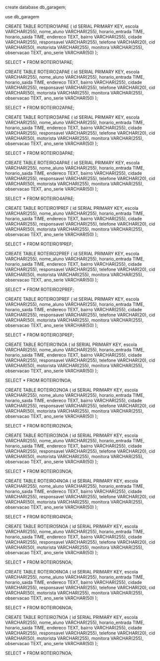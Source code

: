 create database db_garagem;

use db_garagem

CREATE TABLE ROTEIRO1APAE (
    id SERIAL PRIMARY KEY,
    escola VARCHAR(255),
    nome_aluno VARCHAR(255),
    horario_entrada TIME,
    horario_saida TIME,
    endereco TEXT,
    bairro VARCHAR(255),
    cidade VARCHAR(255),
    responsavel VARCHAR(255),
    telefone VARCHAR(20),
    cid VARCHAR(50),
    motorista VARCHAR(255),
    monitora VARCHAR(255),
    observacao TEXT,
    ano_serie VARCHAR(50)
);

SELECT * FROM ROTEIRO1APAE;

CREATE TABLE ROTEIRO2APAE (
    id SERIAL PRIMARY KEY,
    escola VARCHAR(255),
    nome_aluno VARCHAR(255),
    horario_entrada TIME,
    horario_saida TIME,
    endereco TEXT,
    bairro VARCHAR(255),
    cidade VARCHAR(255),
    responsavel VARCHAR(255),
    telefone VARCHAR(20),
    cid VARCHAR(50),
    motorista VARCHAR(255),
    monitora VARCHAR(255),
    observacao TEXT,
    ano_serie VARCHAR(50)
);

SELECT * FROM ROTEIRO2APAE;

CREATE TABLE ROTEIRO3APAE (
    id SERIAL PRIMARY KEY,
    escola VARCHAR(255),
    nome_aluno VARCHAR(255),
    horario_entrada TIME,
    horario_saida TIME,
    endereco TEXT,
    bairro VARCHAR(255),
    cidade VARCHAR(255),
    responsavel VARCHAR(255),
    telefone VARCHAR(20),
    cid VARCHAR(50),
    motorista VARCHAR(255),
    monitora VARCHAR(255),
    observacao TEXT,
    ano_serie VARCHAR(50)
);

SELECT * FROM ROTEIRO3APAE;

CREATE TABLE ROTEIRO4APAE (
    id SERIAL PRIMARY KEY,
    escola VARCHAR(255),
    nome_aluno VARCHAR(255),
    horario_entrada TIME,
    horario_saida TIME,
    endereco TEXT,
    bairro VARCHAR(255),
    cidade VARCHAR(255),
    responsavel VARCHAR(255),
    telefone VARCHAR(20),
    cid VARCHAR(50),
    motorista VARCHAR(255),
    monitora VARCHAR(255),
    observacao TEXT,
    ano_serie VARCHAR(50)
);

SELECT * FROM ROTEIRO4APAE;






CREATE TABLE ROTEIRO1PREF (
    id SERIAL PRIMARY KEY,
    escola VARCHAR(255),
    nome_aluno VARCHAR(255),
    horario_entrada TIME,
    horario_saida TIME,
    endereco TEXT,
    bairro VARCHAR(255),
    cidade VARCHAR(255),
    responsavel VARCHAR(255),
    telefone VARCHAR(20),
    cid VARCHAR(50),
    motorista VARCHAR(255),
    monitora VARCHAR(255),
    observacao TEXT,
    ano_serie VARCHAR(50)
);

SELECT * FROM ROTEIRO1PREF;

CREATE TABLE ROTEIRO2PREF (
    id SERIAL PRIMARY KEY,
    escola VARCHAR(255),
    nome_aluno VARCHAR(255),
    horario_entrada TIME,
    horario_saida TIME,
    endereco TEXT,
    bairro VARCHAR(255),
    cidade VARCHAR(255),
    responsavel VARCHAR(255),
    telefone VARCHAR(20),
    cid VARCHAR(50),
    motorista VARCHAR(255),
    monitora VARCHAR(255),
    observacao TEXT,
    ano_serie VARCHAR(50)
);

SELECT * FROM ROTEIRO2PREF;

CREATE TABLE ROTEIRO3PREF (
    id SERIAL PRIMARY KEY,
    escola VARCHAR(255),
    nome_aluno VARCHAR(255),
    horario_entrada TIME,
    horario_saida TIME,
    endereco TEXT,
    bairro VARCHAR(255),
    cidade VARCHAR(255),
    responsavel VARCHAR(255),
    telefone VARCHAR(20),
    cid VARCHAR(50),
    motorista VARCHAR(255),
    monitora VARCHAR(255),
    observacao TEXT,
    ano_serie VARCHAR(50)
);

SELECT * FROM ROTEIRO3PREF;

CREATE TABLE ROTEIRO1NOA (
    id SERIAL PRIMARY KEY,
    escola VARCHAR(255),
    nome_aluno VARCHAR(255),
    horario_entrada TIME,
    horario_saida TIME,
    endereco TEXT,
    bairro VARCHAR(255),
    cidade VARCHAR(255),
    responsavel VARCHAR(255),
    telefone VARCHAR(20),
    cid VARCHAR(50),
    motorista VARCHAR(255),
    monitora VARCHAR(255),
    observacao TEXT,
    ano_serie VARCHAR(50)
);

SELECT * FROM ROTEIRO1NOA;

CREATE TABLE ROTEIRO2NOA (
    id SERIAL PRIMARY KEY,
    escola VARCHAR(255),
    nome_aluno VARCHAR(255),
    horario_entrada TIME,
    horario_saida TIME,
    endereco TEXT,
    bairro VARCHAR(255),
    cidade VARCHAR(255),
    responsavel VARCHAR(255),
    telefone VARCHAR(20),
    cid VARCHAR(50),
    motorista VARCHAR(255),
    monitora VARCHAR(255),
    observacao TEXT,
    ano_serie VARCHAR(50)
);

SELECT * FROM ROTEIRO2NOA;

CREATE TABLE ROTEIRO3NOA (
    id SERIAL PRIMARY KEY,
    escola VARCHAR(255),
    nome_aluno VARCHAR(255),
    horario_entrada TIME,
    horario_saida TIME,
    endereco TEXT,
    bairro VARCHAR(255),
    cidade VARCHAR(255),
    responsavel VARCHAR(255),
    telefone VARCHAR(20),
    cid VARCHAR(50),
    motorista VARCHAR(255),
    monitora VARCHAR(255),
    observacao TEXT,
    ano_serie VARCHAR(50)
);

SELECT * FROM ROTEIRO3NOA;

CREATE TABLE ROTEIRO4NOA (
    id SERIAL PRIMARY KEY,
    escola VARCHAR(255),
    nome_aluno VARCHAR(255),
    horario_entrada TIME,
    horario_saida TIME,
    endereco TEXT,
    bairro VARCHAR(255),
    cidade VARCHAR(255),
    responsavel VARCHAR(255),
    telefone VARCHAR(20),
    cid VARCHAR(50),
    motorista VARCHAR(255),
    monitora VARCHAR(255),
    observacao TEXT,
    ano_serie VARCHAR(50)
);

SELECT * FROM ROTEIRO4NOA;

CREATE TABLE ROTEIRO5NOA (
    id SERIAL PRIMARY KEY,
    escola VARCHAR(255),
    nome_aluno VARCHAR(255),
    horario_entrada TIME,
    horario_saida TIME,
    endereco TEXT,
    bairro VARCHAR(255),
    cidade VARCHAR(255),
    responsavel VARCHAR(255),
    telefone VARCHAR(20),
    cid VARCHAR(50),
    motorista VARCHAR(255),
    monitora VARCHAR(255),
    observacao TEXT,
    ano_serie VARCHAR(50)
);

SELECT * FROM ROTEIRO5NOA;

CREATE TABLE ROTEIRO6NOA (
    id SERIAL PRIMARY KEY,
    escola VARCHAR(255),
    nome_aluno VARCHAR(255),
    horario_entrada TIME,
    horario_saida TIME,
    endereco TEXT,
    bairro VARCHAR(255),
    cidade VARCHAR(255),
    responsavel VARCHAR(255),
    telefone VARCHAR(20),
    cid VARCHAR(50),
    motorista VARCHAR(255),
    monitora VARCHAR(255),
    observacao TEXT,
    ano_serie VARCHAR(50)
);

SELECT * FROM ROTEIRO6NOA;

CREATE TABLE ROTEIRO7NOA (
    id SERIAL PRIMARY KEY,
    escola VARCHAR(255),
    nome_aluno VARCHAR(255),
    horario_entrada TIME,
    horario_saida TIME,
    endereco TEXT,
    bairro VARCHAR(255),
    cidade VARCHAR(255),
    responsavel VARCHAR(255),
    telefone VARCHAR(20),
    cid VARCHAR(50),
    motorista VARCHAR(255),
    monitora VARCHAR(255),
    observacao TEXT,
    ano_serie VARCHAR(50)
);

SELECT * FROM ROTEIRO7NOA;

